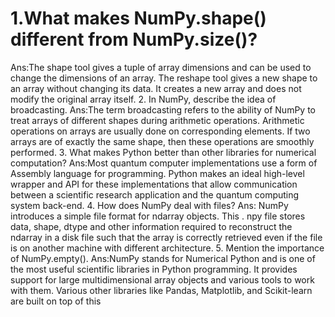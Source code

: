 # 1.What makes NumPy.shape() different from NumPy.size()?
Ans:The shape tool gives a tuple of array dimensions and can be used to change the dimensions of an 
array. The reshape tool gives a new shape to an array without changing its data. It creates a new array 
and does not modify the original array itself.
2. In NumPy, describe the idea of broadcasting.
Ans:The term broadcasting refers to the ability of NumPy to treat arrays of different shapes during 
arithmetic operations. Arithmetic operations on arrays are usually done on corresponding elements. If 
two arrays are of exactly the same shape, then these operations are smoothly performed.
3. What makes Python better than other libraries for numerical computation?
Ans:Most quantum computer implementations use a form of Assembly language for programming. 
Python makes an ideal high-level wrapper and API for these implementations that allow communication 
between a scientific research application and the quantum computing system back-end.
4. How does NumPy deal with files?
Ans: NumPy introduces a simple file format for ndarray objects. This . npy file stores data, shape, dtype 
and other information required to reconstruct the ndarray in a disk file such that the array is correctly 
retrieved even if the file is on another machine with different architecture.
5. Mention the importance of NumPy.empty().
Ans:NumPy stands for Numerical Python and is one of the most useful scientific libraries in Python 
programming. It provides support for large multidimensional array objects and various tools to work 
with them. Various other libraries like Pandas, Matplotlib, and Scikit-learn are built on top of this
